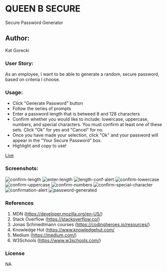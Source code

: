 # QUEEN B SECURE

Secure Password Generator

## Author:

Kat Gorecki

### User Story:

As an employee, I want to be able to generate a random, secure password, based on criteria I choose.

### Usage:

- Click "Generate Password" button
- Follow the series of prompts
- Enter a password length that is betweed 8 and 128 characters
- Confirm whether you would like to include: lowercase, uppercase, numbers, and special characters. You must confirm at least one of these sets. Click "Ok" for yes and "Cancel" for no.
- Once you have made your selection, click "Ok" and your password will appear in the "Your Secure Password" box.
- Highlight and copy to use!

[Live](https://slaysian.github.io/Queen-B-Secure/)

### Screenshots:

![confirm-length](https://user-images.githubusercontent.com/127693250/230527429-3efd4d7e-77d8-48a9-b8e5-8d417d1beaa8.png)
![enter-length](https://user-images.githubusercontent.com/127693250/230527447-df8227a2-4c31-4915-ae04-753c8f9217e0.png)
![length-conf-alert](https://user-images.githubusercontent.com/127693250/230527498-ac9b9472-0030-42fe-a8ff-738f342e36e5.png)
![confirm-lowercase](https://user-images.githubusercontent.com/127693250/230527506-d5cb49bb-56b4-47b9-94e5-c4eeba8132d0.png)
![confirm-uppercase](https://user-images.githubusercontent.com/127693250/230527511-f225b30f-1d3f-4f70-b3e4-5ff04e382a7b.png)
![confirm-numbers](https://user-images.githubusercontent.com/127693250/230527516-95fca2b8-6ea3-4f1c-bec5-cb54095fa7d6.png)
![confirm-special-character](https://user-images.githubusercontent.com/127693250/230527525-1f78691a-7ddc-4fd7-9dff-9608df26755f.png)
![confirmation-alert](https://user-images.githubusercontent.com/127693250/230527536-de6435cf-9cfc-4631-8944-b8e3e9091386.png)
![password-generated](https://user-images.githubusercontent.com/127693250/230527585-ad1b683b-2346-45de-8881-68df3ad37ace.png)


### References

1. MDN (https://developer.mozilla.org/en-US/)
2. Stack Overflow (https://stackoverflow.co/)
3. Jonas Schmedtmann courses (https://codingheroes.io/resources/)
4. Knowledge Hut (https://www.knowledgehut.com/
5. Medium (https://medium.com/)
6. W3Schools (https://www.w3schools.com/)

### License

NA
